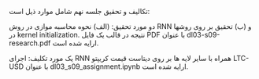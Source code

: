 
تکالیف و تحقیق جلسه نهم شامل موارد ذیل است:
</p >
<p>
دو مورد  تحقیق: (الف) نحوه محاسبه موازی در روش RNN و  (ب)  تحقیق بر روی روشها در kernel initialization. نتیجه در قالب یک فایل PDF با عنوان  dl03-s09-research.pdf  ارایه شده است.
</p >
<p>
یک مورد تکلیف: اجرای  RNN همراه با سایر لایه ها بر روی دیتاست قیمت کریپتو LTC-USD با عنوان dl03_s09_assignment.ipynb ارایه شده است.
</p>

